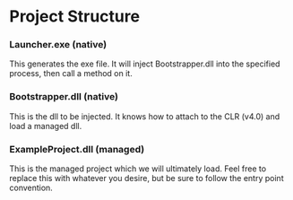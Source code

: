 # Project Structure

### Launcher.exe (native)

This generates the exe file. It will inject Bootstrapper.dll into the specified
process, then call a method on it.

### Bootstrapper.dll (native)

This is the dll to be injected. It knows how to attach to the CLR (v4.0) and load
a managed dll.

### ExampleProject.dll (managed)

This is the managed project which we will ultimately load. Feel free to replace this
with whatever you desire, but be sure to follow the entry point convention.
